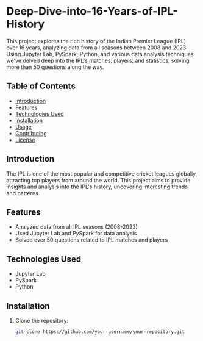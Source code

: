 # Deep-Dive-into-16-Years-of-IPL-History

This project explores the rich history of the Indian Premier League (IPL) over 16 years, analyzing data from all seasons between 2008 and 2023. Using Jupyter Lab, PySpark, Python, and various data analysis techniques, we've delved deep into the IPL's matches, players, and statistics, solving more than 50 questions along the way.

## Table of Contents
- [Introduction](#introduction)
- [Features](#features)
- [Technologies Used](#technologies-used)
- [Installation](#installation)
- [Usage](#usage)
- [Contributing](#contributing)
- [License](#license)

## Introduction

The IPL is one of the most popular and competitive cricket leagues globally, attracting top players from around the world. This project aims to provide insights and analysis into the IPL's history, uncovering interesting trends and patterns.

## Features

- Analyzed data from all IPL seasons (2008-2023)
- Used Jupyter Lab and PySpark for data analysis
- Solved over 50 questions related to IPL matches and players

## Technologies Used

- Jupyter Lab
- PySpark
- Python

## Installation

1. Clone the repository:

   ```bash
   git clone https://github.com/your-username/your-repository.git
